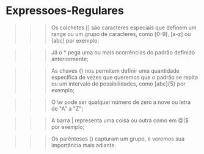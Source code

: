 # Expressoes-Regulares

>>> Os colchetes [] são caracteres especiais que definem um range ou um grupo de caracteres, como [0-9], [a-z] ou [abc] por exemplo;

>>> Já o * pega uma ou mais ocorrências do padrão definido anteriormente;

>>> As chaves {} nos permitem definir uma quantidade específica de vezes que queremos que o padrão se repita ou um intervalo de possibilidades, como [abc]{5} por exemplo;

>>> O \w pode ser qualquer número de zero a nove ou letra de "A" a "Z";

>>> A barra | representa uma coisa ou outra como em @|$ por exemplo;

>>> Os parênteses () capturam um grupo, e veremos sua importância mais adiante.

